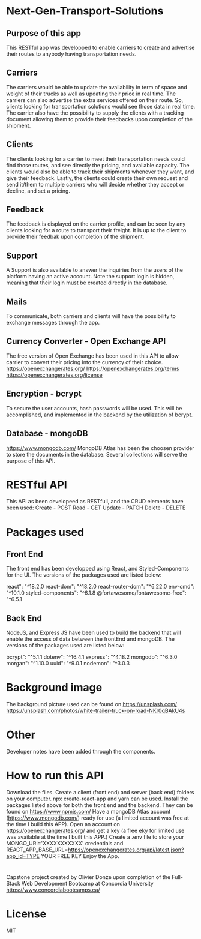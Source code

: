 # Next-Gen-Transport-Solutions

## Purpose of this app

This RESTful app was developped to enable carriers to create and advertise their routes to anybody having transportation needs.

## Carriers
The carriers would be able to update the availability in term of space and weight of their trucks as well as updating their price in real time.
The carriers can also advertise the extra services offered on their route.
So, clients looking for transportation solutions would see those data in real time.
The carrier also have the possibility to supply the clients with a tracking document allowing them to provide their feedbacks upon completion of the shipment.

## Clients
The clients looking for a carrier to meet their transportation needs could find those routes, and see directly the pricing, and available capacity.
The clients would also be able to track their shipments whenever they want, and give their feedback.
Lastly, the clients could create their own request and send it/them to multiple carriers who will decide whether they accept or decline, and set a pricing.

## Feedback
The feedback is displayed on the carrier profile, and can be seen by any clients looking for a route to transport their freight.
It is up to the client to provide their feedbak upon completion of the shipment.

## Support
A Support is also available to answer the inquiries from the users of the platform having an active account.
Note the support login is hidden, meaning that their login must be created directly in the database.

## Mails
To communicate, both carriers and clients will have the possibility to exchange messages through the app.

## Currency Converter - Open Exchange API
The free version of Open Exchange has been used in this API to allow carrier to convert their pricing into the currency of their choice.
https://openexchangerates.org/
https://openexchangerates.org/terms
https://openexchangerates.org/license

## Encryption - bcrypt
To secure the user accounts, hash passwords will be used.
This will be accomplished, and implemented in the backend by the utilization of bcrypt.

## Database - mongoDB
https://www.mongodb.com/
MongoDB Atlas has been the choosen provider to store the documents in the database.
Several collections will serve the purpose of this API.

# RESTful API
This API as been developeed as RESTfull, and the CRUD elements have been used:
Create - POST
Read - GET
Update - PATCH
Delete - DELETE

# Packages used

## Front End
The front end has been developped using React, and Styled-Components for the UI.
The versions of the packages used are listed below:

react": "^18.2.0
react-dom": "^18.2.0
react-router-dom": "^6.22.0
env-cmd": "^10.1.0
styled-components": "^6.1.8
@fortawesome/fontawesome-free": "^6.5.1

## Back End
NodeJS, and Express JS have been used to build the backend that will enable the access of data between the frontEnd and mongoDB.
The versions of the packages used are listed below:

bcrypt": "^5.1.1
dotenv": "^16.4.1
express": "^4.18.2
mongodb": "^6.3.0
morgan": "^1.10.0
uuid": "^9.0.1
nodemon": "^3.0.3

# Background image
The background picture used can be found on https://unsplash.com/
https://unsplash.com/photos/white-trailer-truck-on-road-NKr0qBAkU4s

# Other
Developer notes have been added through the components.

# How to run this API
Download the files.
Create a client (front end) and server (back end) folders on your computer.
npx create-react-app and yarn can be used.
Install the packages listed above for both the front end and the backend. They can be found on https://www.npmjs.com/
Have a mongoDB Atlas account (https://www.mongodb.com/) ready for use (a limited account was free at the time I build this APP).
Open an account on https://openexchangerates.org/ and get a key (a free eky for limited use was available at the time I built this APP.)
Create a .env file to store your MONGO_URI='XXXXXXXXXXX' credentials and REACT_APP_BASE_URL=https://openexchangerates.org/api/latest.json?app_id=TYPE YOUR FREE KEY
Enjoy the App.

#
Capstone project created by Olivier Donze upon completion of the Full-Stack Web Development Bootcamp at Concordia University
https://www.concordiabootcamps.ca/

# License
MIT
